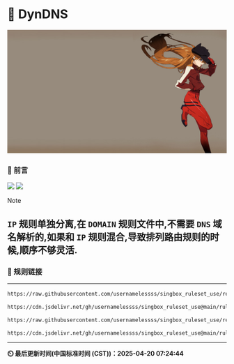 
# 🧸 DynDNS
![](https://raw.githubusercontent.com/usernamelessss/picture-bed/main/images/202504042256831.jpg)
### 📣 前言
![](https://shields.io/badge/-移除重复规则-ff69b4) ![](https://shields.io/badge/-IP&nbsp;规则单独存放不与&nbsp;DOMAIN&nbsp;等混合-green)
> [!NOTE]
**`IP` 规则单独分离,在 `DOMAIN` 规则文件中,不需要 `DNS` 域名解析的,如果和 `IP` 规则混合,导致排列路由规则的时候,顺序不够灵活.**
---

###  🔗 规则链接
---

```url
https://raw.githubusercontent.com/usernamelessss/singbox_ruleset_use/refs/heads/main/rule/DynDNS/DynDNS_No_IP.json
```

```url
https://cdn.jsdelivr.net/gh/usernamelessss/singbox_ruleset_use@main/rule/DynDNS/DynDNS_No_IP.json
```

```url
https://raw.githubusercontent.com/usernamelessss/singbox_ruleset_use/refs/heads/main/rule/DynDNS/DynDNS_No_IP.srs
```

```url
https://cdn.jsdelivr.net/gh/usernamelessss/singbox_ruleset_use@main/rule/DynDNS/DynDNS_No_IP.srs
```

---
**⏲️ 最后更新时间(中国标准时间 (CST))：2025-04-20 07:24:44**